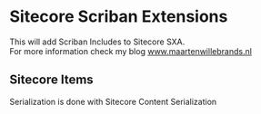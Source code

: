 # Sitecore Scriban Extensions
This will add Scriban Includes to Sitecore SXA.  
For more information check my blog www.maartenwillebrands.nl

## Sitecore Items
Serialization is done with Sitecore Content Serialization
